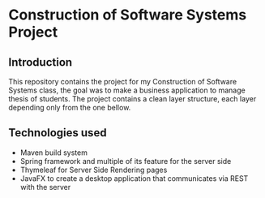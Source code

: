 # Construction of Software Systems Project

## Introduction

This repository contains the project for my Construction of Software Systems class, the goal was to make a business application to manage thesis of students.
The project contains a clean layer structure, each layer depending only from the one bellow.

## Technologies used

- Maven build system
- Spring framework and multiple of its feature for the server side
- Thymeleaf for Server Side Rendering pages
- JavaFX to create a desktop application that communicates via REST with the server

